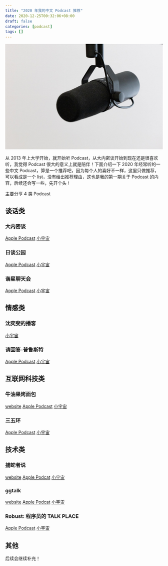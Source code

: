 ```yaml
---
title: "2020 年我的中文 Podcast 推荐"
date: 2020-12-25T00:32:06+08:00
draft: false
categories: [podcast]
tags: []
---
```


![podcast_list](/images/my_2020_podacat_list.jpg)

从 2013 年上大学开始，就开始听 Podcast，从大内密谈开始到现在还是很喜欢听，我觉得 Podcast 很大的意义上就是陪伴！下面介绍一下 2020 年经常听的一些中文 Podcast，算是一个推荐吧，因为每个人的喜好不一样，这里只做推荐，可以看成是一个 list，没有给出推荐理由，这也是我的第一期关于 Podcast 的内容，后续还会写一些，先开个头！

<!--more-->

主要分享 4 类 Podcast

## 谈话类

### 大内密谈

[Apple Podcast](https://podcasts.apple.com/cn/podcast/%E5%A4%A7%E5%86%85%E5%AF%86%E8%B0%88/id657765158) [小宇宙](https://www.xiaoyuzhoufm.com/podcast/5e3bdf08418a84a046fb556c)

### 日谈公园

[Apple Podcast](https://podcasts.apple.com/cn/podcast/%E6%97%A5%E8%B0%88%E5%85%AC%E5%9B%AD/id1166949390) [小宇宙](https://www.xiaoyuzhoufm.com/podcast/5e7c9b84418a84a0461cd10d)

### 谐星聊天会

[Apple Podcast](https://podcasts.apple.com/cn/podcast/%E8%B0%90%E6%98%9F%E8%81%8A%E5%A4%A9%E4%BC%9A/id1488080680) [小宇宙](https://www.xiaoyuzhoufm.com/podcast/5e280fa7418a84a0461f912b)

## 情感类

### 沈奕斐的播客

[小宇宙](https://www.xiaoyuzhoufm.com/podcast/5f4e170c9504bbdb77566a19)

### 请回答-普鲁斯特

[Apple Podcast](https://podcasts.apple.com/cn/podcast/%E8%AF%B7%E5%9B%9E%E7%AD%94-%E6%99%AE%E9%B2%81%E6%96%AF%E7%89%B9-the-proust-questionnaire-for-you-podcast/id1479643795) [小宇宙](https://www.xiaoyuzhoufm.com/podcast/5e313ebf418a84a046f6ec7d)



## 互联网科技类

### 牛油果烤面包

[website](https://avocadotoast.live/) [Apple Podcast](https://podcasts.apple.com/cn/podcast/id1520154407) [小宇宙](https://www.xiaoyuzhoufm.com/podcast/5e7c8b2b418a84a046e3ecbc)

### 三五环

[Apple Podcast](https://podcasts.apple.com/cn/podcast/%E4%B8%89%E4%BA%94%E7%8E%AF/id1475113228) [小宇宙](https://www.xiaoyuzhoufm.com/podcast/5e280fab418a84a0461faa3c)

## 技术类

### 捕蛇者说

[website](https://pythonhunter.org/) [Apple Podcat](https://podcasts.apple.com/cn/podcast/%E6%8D%95%E8%9B%87%E8%80%85%E8%AF%B4/id1471299491) [小宇宙](https://www.xiaoyuzhoufm.com/podcast/5e33971f418a84a04629b42e)

### ggtalk

[website](https://talk.swift.gg/) [Apple Podcat](https://podcasts.apple.com/cn/podcast/ggtalk/id1440443653) [小宇宙](https://www.xiaoyuzhoufm.com/podcast/5e280fac418a84a0461faeea)

### Robust: 程序员的 TALK PLACE

[Apple Podcast](https://podcasts.apple.com/cn/podcast/robust-%E7%A8%8B%E5%BA%8F%E5%91%98%E7%9A%84-talk-place/id1502792444?i=1000503024204) [小宇宙](https://www.xiaoyuzhoufm.com/podcast/5e7c74e5418a84a046a1f26c)

## 其他

后续会继续补充！
